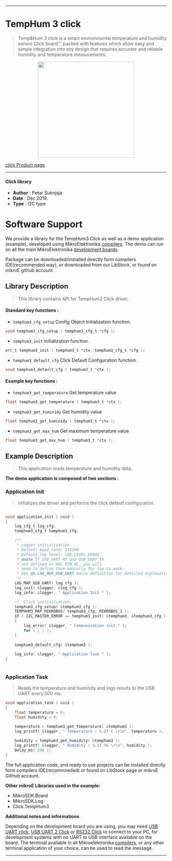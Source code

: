 
---
# TempHum 3 click

> Temp&Hum 3 click is a smart environmental temperature and humidity sensor Click board™, packed with features which allow easy and simple integration into any design that requires accurate and reliable humidity and temperature measurements.

<p align="center">
  <img src="https://download.mikroe.com/images/click_for_ide/temphum3_click.png" height=300px>
</p>

[click Product page](https://www.mikroe.com/temp-hum-3-click)

---


#### Click library 

- **Author**        : Petar Suknjaja
- **Date**          : Dec 2019.
- **Type**          : I2C type


# Software Support

We provide a library for the TempHum3 Click 
as well as a demo application (example), developed using MikroElektronika 
[compilers](https://shop.mikroe.com/compilers). 
The demo can run on all the main MikroElektronika [development boards](https://shop.mikroe.com/development-boards).

Package can be downloaded/installed directly form compilers IDE(recommended way), or downloaded from our LibStock, or found on mikroE github account. 

## Library Description

> This library contains API for TempHum3 Click driver.

#### Standard key functions :

- `temphum3_cfg_setup` Config Object Initialization function.
```c
void temphum3_cfg_setup ( temphum3_cfg_t *cfg ); 
```

- `temphum3_init` Initialization function.
```c
err_t temphum3_init ( temphum3_t *ctx, temphum3_cfg_t *cfg );
```

- `temphum3_default_cfg` Click Default Configuration function.
```c
void temphum3_default_cfg ( temphum3_t *ctx );
```

#### Example key functions :

- `temphum3_get_temperature` Get temperature value
```c
float temphum3_get_temperature ( temphum3_t *ctx );
```

- `temphum3_get_huminidy` Get humidity value
```c
float temphum3_get_huminidy ( temphum3_t *ctx );
```

- `temphum3_get_max_hum` Get maximum temperature value
```c
float temphum3_get_max_hum ( temphum3_t *ctx );
```

## Example Description

> This application reads temperature and humidity data.

**The demo application is composed of two sections :**

### Application Init 

> Initializes the driver and performs the click default configuration.

```c

void application_init ( void )
{
    log_cfg_t log_cfg;
    temphum3_cfg_t temphum3_cfg;

    /** 
     * Logger initialization.
     * Default baud rate: 115200
     * Default log level: LOG_LEVEL_DEBUG
     * @note If USB_UART_RX and USB_UART_TX 
     * are defined as HAL_PIN_NC, you will 
     * need to define them manually for log to work. 
     * See @b LOG_MAP_USB_UART macro definition for detailed explanation.
     */
    LOG_MAP_USB_UART( log_cfg );
    log_init( &logger, &log_cfg );
    log_info( &logger, " Application Init " );

    //  Click initialization.
    temphum3_cfg_setup( &temphum3_cfg );
    TEMPHUM3_MAP_MIKROBUS( temphum3_cfg, MIKROBUS_1 );
    if ( I2C_MASTER_ERROR == temphum3_init( &temphum3, &temphum3_cfg ) ) 
    {
        log_error( &logger, " Communication init." );
        for ( ; ; );
    }
    
    temphum3_default_cfg( &temphum3 );
    
    log_info( &logger, " Application Task " );
}
  
```

### Application Task

> Reads the temperature and huminidy and logs results to the USB UART every 500 ms.

```c
void application_task ( void )
{
    float temperature = 0;
    float humidity = 0;

    temperature = temphum3_get_temperature( &temphum3 );
    log_printf( &logger, " Temperature : %.2f C \r\n", temperature );
    
    humidity = temphum3_get_humidity( &temphum3 );
    log_printf( &logger, " Humidity : %.1f %% \r\n", humidity );
    Delay_ms( 500 );
}
```

The full application code, and ready to use projects can be  installed directly form compilers IDE(recommneded) or found on LibStock page or mikroE GitHub accaunt.

**Other mikroE Libraries used in the example:** 

- MikroSDK.Board
- MikroSDK.Log
- Click.TempHum3

**Additional notes and informations**

Depending on the development board you are using, you may need 
[USB UART click](https://shop.mikroe.com/usb-uart-click), 
[USB UART 2 Click](https://shop.mikroe.com/usb-uart-2-click) or 
[RS232 Click](https://shop.mikroe.com/rs232-click) to connect to your PC, for 
development systems with no UART to USB interface available on the board. The 
terminal available in all Mikroelektronika 
[compilers](https://shop.mikroe.com/compilers), or any other terminal application 
of your choice, can be used to read the message.



---
